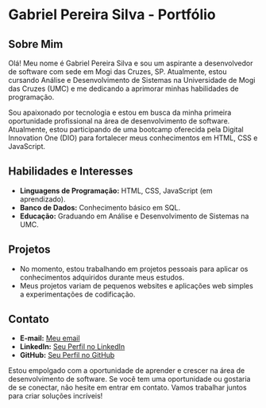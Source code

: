 # Gabriel Pereira Silva - Portfólio

## Sobre Mim

Olá! Meu nome é Gabriel Pereira Silva e sou um aspirante a desenvolvedor de software com sede em Mogi das Cruzes, SP. Atualmente, estou cursando Análise e Desenvolvimento de Sistemas na Universidade de Mogi das Cruzes (UMC) e me dedicando a aprimorar minhas habilidades de programação.

Sou apaixonado por tecnologia e estou em busca da minha primeira oportunidade profissional na área de desenvolvimento de software. Atualmente, estou participando de uma bootcamp oferecida pela Digital Innovation One (DIO) para fortalecer meus conhecimentos em HTML, CSS e JavaScript.

## Habilidades e Interesses

- **Linguagens de Programação:** HTML, CSS, JavaScript (em aprendizado).
- **Banco de Dados:** Conhecimento básico em SQL.
- **Educação:** Graduando em Análise e Desenvolvimento de Sistemas na UMC.

## Projetos

- No momento, estou trabalhando em projetos pessoais para aplicar os conhecimentos adquiridos durante meus estudos.
- Meus projetos variam de pequenos websites e aplicações web simples a experimentações de codificação.

## Contato

- **E-mail:** [Meu email](gpereira8884@gmail.com)
- **LinkedIn:** [Seu Perfil no LinkedIn](www.linkedin.com/in/gabriel-pereira-8981021a3)
- **GitHub:** [Seu Perfil no GitHub](https://github.com/gabrielpereir)

Estou empolgado com a oportunidade de aprender e crescer na área de desenvolvimento de software. Se você tem uma oportunidade ou gostaria de se conectar, não hesite em entrar em contato. Vamos trabalhar juntos para criar soluções incríveis!

